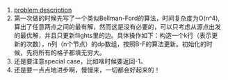 1. [problem description](https://leetcode.com/problems/cheapest-flights-within-k-stops/description/)
2. 第一次做的时候先写了一个类似Bellman-Ford的算法，时间复杂度为O(n^4),算出了任意两点之间的最有解，然而这是没有必要的，可以只考虑从源点出发的最优解，并且只更新flights里的边。具体操作如下：构造一个k行（表示更新的次数），n列（n个节点）的dp数组，按照B-F的算法更新。初始化的时候，先将所有的格子都填无穷大。
3. 还是要注意special case，比如啥时候要返回-1。
4. 还是要一点点地进步啊，慢慢来，一切都会好起来的！